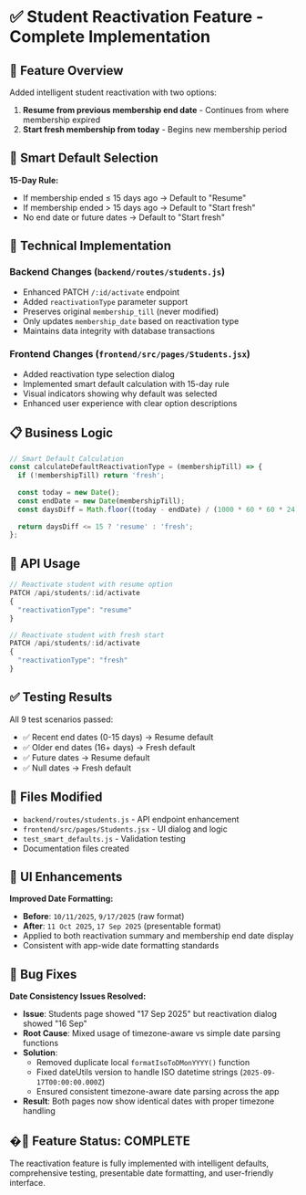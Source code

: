 # ✅ Student Reactivation Feature - Complete Implementation

## 🎯 Feature Overview
Added intelligent student reactivation with two options:
1. **Resume from previous membership end date** - Continues from where membership expired
2. **Start fresh membership from today** - Begins new membership period

## 🧠 Smart Default Selection
**15-Day Rule:** 
- If membership ended ≤ 15 days ago → Default to "Resume" 
- If membership ended > 15 days ago → Default to "Start fresh"
- No end date or future dates → Default to "Start fresh"

## 🔧 Technical Implementation

### Backend Changes (`backend/routes/students.js`)
- Enhanced PATCH `/:id/activate` endpoint
- Added `reactivationType` parameter support
- Preserves original `membership_till` (never modified)
- Only updates `membership_date` based on reactivation type
- Maintains data integrity with database transactions

### Frontend Changes (`frontend/src/pages/Students.jsx`)
- Added reactivation type selection dialog
- Implemented smart default calculation with 15-day rule
- Visual indicators showing why default was selected
- Enhanced user experience with clear option descriptions

## 📋 Business Logic
```javascript
// Smart Default Calculation
const calculateDefaultReactivationType = (membershipTill) => {
  if (!membershipTill) return 'fresh';
  
  const today = new Date();
  const endDate = new Date(membershipTill);
  const daysDiff = Math.floor((today - endDate) / (1000 * 60 * 60 * 24));
  
  return daysDiff <= 15 ? 'resume' : 'fresh';
};
```

## 🚀 API Usage
```javascript
// Reactivate student with resume option
PATCH /api/students/:id/activate
{
  "reactivationType": "resume"
}

// Reactivate student with fresh start
PATCH /api/students/:id/activate  
{
  "reactivationType": "fresh"
}
```

## ✅ Testing Results
All 9 test scenarios passed:
- ✅ Recent end dates (0-15 days) → Resume default
- ✅ Older end dates (16+ days) → Fresh default
- ✅ Future dates → Resume default
- ✅ Null dates → Fresh default

## 📁 Files Modified
- `backend/routes/students.js` - API endpoint enhancement
- `frontend/src/pages/Students.jsx` - UI dialog and logic
- `test_smart_defaults.js` - Validation testing
- Documentation files created

## 🎨 UI Enhancements
**Improved Date Formatting:**
- **Before**: `10/11/2025`, `9/17/2025` (raw format)
- **After**: `11 Oct 2025`, `17 Sep 2025` (presentable format)
- Applied to both reactivation summary and membership end date display
- Consistent with app-wide date formatting standards

## 🔧 Bug Fixes
**Date Consistency Issues Resolved:**
- **Issue**: Students page showed "17 Sep 2025" but reactivation dialog showed "16 Sep"  
- **Root Cause**: Mixed usage of timezone-aware vs simple date parsing functions
- **Solution**: 
  - Removed duplicate local `formatIsoToDMonYYYY()` function
  - Fixed dateUtils version to handle ISO datetime strings (`2025-09-17T00:00:00.000Z`)
  - Ensured consistent timezone-aware date parsing across the app
- **Result**: Both pages now show identical dates with proper timezone handling

## �🎉 Feature Status: **COMPLETE**
The reactivation feature is fully implemented with intelligent defaults, comprehensive testing, presentable date formatting, and user-friendly interface.